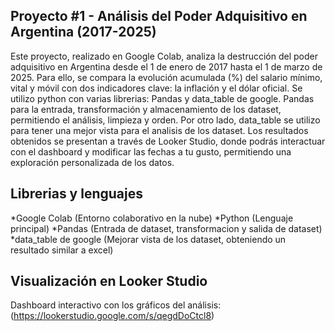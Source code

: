 ## Proyecto #1 - Análisis del Poder Adquisitivo en Argentina (2017-2025)

Este proyecto, realizado en Google Colab, analiza la destrucción del poder adquisitivo en Argentina desde el 1 de enero de 2017 hasta el 1 de marzo de 2025. Para ello, 
se compara la evolución acumulada (%) del salario mínimo, vital y móvil con dos indicadores clave: la inflación y el dólar oficial.
Se utilizo python con varias librerias: Pandas y data_table de google. Pandas para la entrada, transformación y almacenamiento de los dataset, permitiendo el análisis, limpieza y
orden. Por otro lado, data_table se utilizo para tener una mejor vista para el analisis de los dataset.
Los resultados obtenidos se presentan a través de Looker Studio, donde podrás interactuar con el dashboard y modificar las fechas a tu gusto, 
permitiendo una exploración personalizada de los datos.

## Librerias y lenguajes 

*Google Colab (Entorno colaborativo en la nube)
*Python (Lenguaje principal)
*Pandas (Entrada de dataset, transformacion y salida de dataset)
*data_table de google (Mejorar vista de los dataset, obteniendo un resultado similar a excel)

## Visualización en Looker Studio

Dashboard interactivo con los gráficos del análisis: (https://lookerstudio.google.com/s/qegdDoCtcl8)



